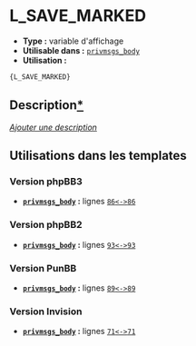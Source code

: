 # L_SAVE_MARKED
* __Type :__ variable d'affichage
* __Utilisable dans :__ [`privmsgs_body`](../tpl/privmsgs_body.md#readme)
* __Utilisation :__

```html
{L_SAVE_MARKED}
```

## Description[*](https://fa-tvars.appspot.com/var/L_SAVE_MARKED)
[*Ajouter une description*](https://fa-tvars.appspot.com/var/L_SAVE_MARKED)

## Utilisations dans les templates

### Version phpBB3
* __[`privmsgs_body`](../tpl/privmsgs_body.md#readme) :__ lignes [`86`](../src/prosilver/privmsgs_body.tpl#L86)[`<->`](../src/prosilver/privmsgs_body.tpl#L86-L86)[`86`](../src/prosilver/privmsgs_body.tpl#L86)

### Version phpBB2
* __[`privmsgs_body`](../tpl/privmsgs_body.md#readme) :__ lignes [`93`](../src/subsilver/privmsgs_body.tpl#L93)[`<->`](../src/subsilver/privmsgs_body.tpl#L93-L93)[`93`](../src/subsilver/privmsgs_body.tpl#L93)

### Version PunBB
* __[`privmsgs_body`](../tpl/privmsgs_body.md#readme) :__ lignes [`89`](../src/punbb/privmsgs_body.tpl#L89)[`<->`](../src/punbb/privmsgs_body.tpl#L89-L89)[`89`](../src/punbb/privmsgs_body.tpl#L89)

### Version Invision
* __[`privmsgs_body`](../tpl/privmsgs_body.md#readme) :__ lignes [`71`](../src/invision/privmsgs_body.tpl#L71)[`<->`](../src/invision/privmsgs_body.tpl#L71-L71)[`71`](../src/invision/privmsgs_body.tpl#L71)

